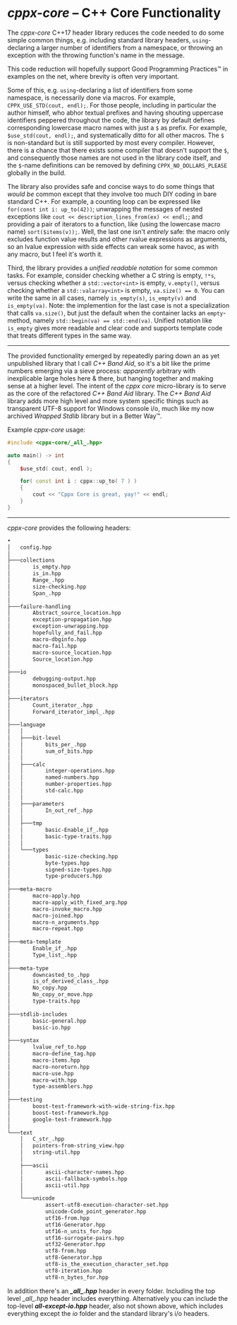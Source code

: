 # *cppx-core* – C++ Core Functionality

The *cppx-core* C++17 header library reduces the code needed to do some simple common things, e.g. including standard library headers, `using`-declaring a larger number of identifiers from a namespace, or throwing an exception with the throwing function's name in the message.

This code reduction will hopefully support Good Programming Practices&trade; in examples on the net, where brevity is often very important.

Some of this, e.g. `using`-declaring a list of identifiers from some namespace, is necessarily done via macros. For example, `CPPX_USE_STD(cout, endl);`. For those people, including in particular the author himself, who abhor textual prefixes and having shouting uppercase identifiers peppered throughout the code, the library by default defines corresponding lowercase macro names with just a `$` as prefix. For example, `$use_std(cout, endl);`, and systematically ditto for all other macros. The `$` is non-standard but is still supported by most every compiler. However, there is a chance that there exists some compiler that doesn't support the `$`, and consequently those names are not used in the library code itself, and the `$`-name definitions can be removed by defining `CPPX_NO_DOLLARS_PLEASE` globally in the build.

The library also provides safe and concise ways to do some things that *would be* common except that they involve too much DIY coding in bare standard C++. For example, a counting loop can be expressed like `for(const int i: up_to(42))`; unwrapping the messages of nested exceptions like `cout << description_lines_from(ex) << endl;`; and providing a pair of iterators to a function,  like (using the lowercase macro name) `sort($items(v));`. Well, the last one isn't *entirely* safe: the macro only excludes function value results and other rvalue expressions as arguments, so an lvalue expression with side effects can wreak some havoc, as with any macro, but I feel it's worth it.

Third, the library provides a *unified readable notation* for some common tasks. For example, consider checking whether a C string is empty, `!*s`, versus checking whether a `std::vector<int>` is empty, `v.empty()`, versus checking whether a `std::valarray<int>` is empty, `va.size() == 0`. You can write the same in all cases, namely `is_empty(s)`, `is_empty(v)` and `is_empty(va)`. Note: the implemention for the last case is not a specialization that calls `va.size()`, but just the default when the container lacks an `empty`-method, namely `std::begin(va) == std::end(va)`. Unified notation like `is_empty` gives more readable and clear code and supports template code that treats different types in the same way.

---
The provided functionality emerged by repeatedly paring down an as yet unpublished library that I call *C++ Band Aid*, so it's a bit like the prime numbers emerging via a sieve process: *apparently* arbitrary with inexplicable large holes here & there, but hanging together and making sense at a higher level. The intent of the *cppx core* micro-library is to serve as the core of the refactored *C++ Band Aid* library. The *C++ Band Aid* library adds more high level and more system specific things such as transparent UTF-8 support for Windows console i/o, much like my now archived *Wrapped Stdlib* library but in a Better Way&trade;.

Example *cppx-core* usage:

~~~cpp
#include <cppx-core/_all_.hpp>

auto main() -> int
{
    $use_std( cout, endl );

    for( const int i : cppx::up_to( 7 ) )
    {
        cout << "Cppx Core is great, yay!" << endl;
    }
}
~~~

---

*cppx-core* provides the following headers:

~~~ txt
•
│   config.hpp
│
├───collections
│       is_empty.hpp
│       is_in.hpp
│       Range_.hpp
│       size-checking.hpp
│       Span_.hpp
│
├───failure-handling
│       Abstract_source_location.hpp
│       exception-propagation.hpp
│       exception-unwrapping.hpp
│       hopefully_and_fail.hpp
│       macro-dbginfo.hpp
│       macro-fail.hpp
│       macro-source_location.hpp
│       Source_location.hpp
│
├───io
│       debugging-output.hpp
│       monospaced_bullet_block.hpp
│
├───iterators
│       Count_iterator_.hpp
│       Forward_iterator_impl_.hpp
│
├───language
│   │
│   ├───bit-level
│   │       bits_per_.hpp
│   │       sum_of_bits.hpp
│   │
│   ├───calc
│   │       integer-operations.hpp
│   │       named-numbers.hpp
│   │       number-properties.hpp
│   │       std-calc.hpp
│   │
│   ├───parameters
│   │       In_out_ref_.hpp
│   │
│   ├───tmp
│   │       basic-Enable_if_.hpp
│   │       basic-type-traits.hpp
│   │
│   └───types
│           basic-size-checking.hpp
│           byte-types.hpp
│           signed-size-types.hpp
│           type-producers.hpp
│
├───meta-macro
│       macro-apply.hpp
│       macro-apply_with_fixed_arg.hpp
│       macro-invoke_macro.hpp
│       macro-joined.hpp
│       macro-n_arguments.hpp
│       macro-repeat.hpp
│
├───meta-template
│       Enable_if_.hpp
│       Type_list_.hpp
│
├───meta-type
│       downcasted_to_.hpp
│       is_of_derived_class_.hpp
│       No_copy.hpp
│       No_copy_or_move.hpp
│       type-traits.hpp
│
├───stdlib-includes
│       basic-general.hpp
│       basic-io.hpp
│
├───syntax
│       lvalue_ref_to.hpp
│       macro-define_tag.hpp
│       macro-items.hpp
│       macro-noreturn.hpp
│       macro-use.hpp
│       macro-with.hpp
│       type-assemblers.hpp
│
├───testing
│       boost-test-framework-with-wide-string-fix.hpp
│       boost-test-framework.hpp
│       google-test-framework.hpp
│
└───text
    │   C_str_.hpp
    │   pointers-from-string_view.hpp
    │   string-util.hpp
    │
    ├───ascii
    │       ascii-character-names.hpp
    │       ascii-fallback-symbols.hpp
    │       ascii-util.hpp
    │
    └───unicode
            assert-utf8-execution-character-set.hpp
            unicode-Code_point_generator.hpp
            utf16-from.hpp
            utf16-Generator.hpp
            utf16-n_units_for.hpp
            utf16-surrogate-pairs.hpp
            utf32-Generator.hpp
            utf8-from.hpp
            utf8-Generator.hpp
            utf8-is_the_execution_character_set.hpp
            utf8-iteration.hpp
            utf8-n_bytes_for.hpp
~~~

In addition there's an ***\_all\_.hpp*** header in every folder. Including the top level <i>\_all\_.hpp</i> header includes everything. Alternatively you can include the top-level ***all-except-io.hpp*** header, also not shown above, which includes everything except the *io* folder and the standard library's i/o headers.
